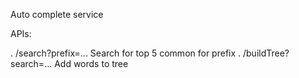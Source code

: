 Auto complete service

APIs:

. /search?prefix=... Search for top 5 common for prefix
. /buildTree?search=... Add words to tree